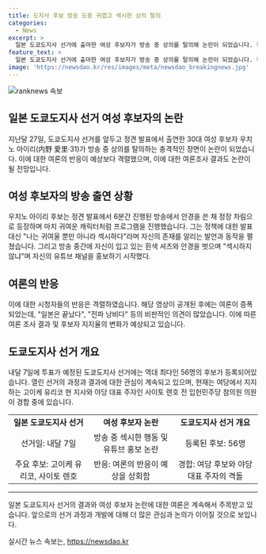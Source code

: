 ```yaml
---
title: 도지사 후보 방송 도중 귀엽고 섹시한 상의 탈의
categories:
  - News
excerpt: >
  일본 도쿄도지사 선거에 출마한 여성 후보자가 방송 중 상의를 탈의해 논란이 되었습니다. 정견 발표에서 30대 여성 우치노 아이리는 도쿄도지사 선거에 출마 선언한 후, 귀엽고 섹시한 자신을 어필하며 화제가 되었습니다. 방송 중간에 상의와 안경을 벗으며 자신의 유튜브 채널을 홍보하자 시청자들로부터 비난을 받았습니다. 한편 내달 7일 투표를 앞둔 도쿄도지사 선거에는 역대 최다인 56명의 후보가 등록했으며 여당과 야당 대표 주자가 경합 중입니다. 사이토 렌호 전 입헌민주당 참의원 의원이 경합 중인 가운데 고이케 지사가 앞서고 있습니다. #일본 #선거 #도쿄도지사 #여성후보 #탈의논란
feature_text: >
  일본 도쿄도지사 선거에 출마한 여성 후보자가 방송 중 상의를 탈의해 논란이 되었습니다. 정견 발표에서 30대 여성 우치노 아이리는 도쿄도지사 선거에 출마 선언한 후, 귀엽고 섹시한 자신을 어필하며 화제가 되었습니다. 방송 중간에 상의와 안경을 벗으며 자신의 유튜브 채널을 홍보하자 시청자들로부터 비난을 받았습니다. 한편 내달 7일 투표를 앞둔 도쿄도지사 선거에는 역대 최다인 56명의 후보가 등록했으며 여당과 야당 대표 주자가 경합 중입니다. 사이토 렌호 전 입헌민주당 참의원 의원이 경합 중인 가운데 고이케 지사가 앞서고 있습니다. #일본 #선거 #도쿄도지사 #여성후보 #탈의논란
image: 'https://newsdao.kr/res/images/meta/newsdao_breakingnews.jpg'
---
```


<p><img src="https://newsdao.kr/res/images/meta/newsdao_breakingnews.jpg" alt="ranknews 속보" /></p>

<h2 data-ke-size="size26">일본 도쿄도지사 선거 여성 후보자의 논란</h2>

<p data-ke-size="size16">지난달 27일, 도쿄도지사 선거를 앞두고 정견 발표에서 출연한 30대 여성 후보자 우치노 아이리(内野 愛里·31)가 방송 중 상의를 탈의하는 충격적인 장면이 논란이 되었습니다. 이에 대한 여론의 반응이 예상보다 격렬했으며, 이에 대한 여론조사 결과도 논란이 될 전망입니다. </p>

<h2 data-ke-size="size26">여성 후보자의 방송 출연 상황</h2>

<p data-ke-size="size16">우치노 아이리 후보는 정견 발표에서 6분간 진행된 방송에서 안경을 쓴 채 정장 차림으로 등장하며 마치 귀여운 캐릭터처럼 프로그램을 진행했습니다. 그는 정책에 대한 발표대신 "나는 귀여울 뿐만 아니라 섹시하다"라며 자신의 존재를 알리는 발언과 동작을 펼쳤습니다. 그리고 방송 중간에 자신이 입고 있는 흰색 셔츠와 안경을 벗으며 "섹시하지 않냐"며 자신의 유튜브 채널을 홍보하기 시작했다.</p>

<h2 data-ke-size="size26">여론의 반응</h2>

<p data-ke-size="size16">이에 대한 시청자들의 반응은 격렬하였습니다. 해당 영상이 공개된 후에는 여론이 증폭되었는데, "일본은 끝났다", "전파 낭비다" 등의 비판적인 의견이 많았습니다. 이에 따른 여론 조사 결과 및 후보자 지지율의 변화가 예상되고 있습니다.</p>

<h2 data-ke-size="size26">도쿄도지사 선거 개요</h2>

<p data-ke-size="size16">내달 7일에 투표가 예정된 도쿄도지사 선거에는 역대 최다인 56명의 후보가 등록되어있습니다. 열린 선거의 과정과 결과에 대한 관심이 계속되고 있으며, 현재는 여당에서 지지하는 고이케 유리코 현 지사와 야당 대표 주자인 사이토 렌호 전 입헌민주당 참의원 의원이 경합 중에 있습니다.</p>

<table>
  <tr>
    <td style="text-align: center; height: 17px;"><b>일본 도쿄도지사 선거</b></td>
    <td style="text-align: center; height: 17px;"><b>여성 후보자 논란</b></td>
    <td style="text-align: center; height: 17px;"><b>도쿄도지사 선거 개요</b></td>
  </tr>
  <tr>
    <td style="text-align: center;">선거일: 내달 7일</td>
    <td style="text-align: center;">방송 중 섹시한 행동 및 유튜브 홍보 논란</td>
    <td style="text-align: center;">등록된 후보: 56명</td>
  </tr>
  <tr>
    <td style="text-align: center;">주요 후보: 고이케 유리코, 사이토 렌호</td>
    <td style="text-align: center;">반응: 여론의 반응이 예상을 상회함</td>
    <td style="text-align: center;">경합: 여당 후보와 야당 대표 주자의 격돌</td>
  </tr>
</table>

<hr>

<p data-ke-size="size16">일본 도쿄도지사 선거의 결과와 여성 후보자 논란에 대한 여론은 계속해서 주목받고 있습니다. 앞으로의 선거 과정과 개발에 대해 더 많은 관심과 논의가 이어질 것으로 보입니다.</p>
실시간 뉴스 속보는, <a href="https://newsdao.kr" rel="dofollow">https://newsdao.kr</a>


